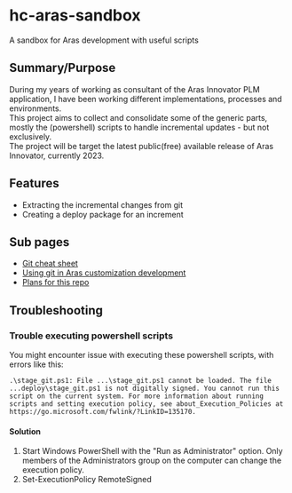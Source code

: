 # hc-aras-sandbox

A sandbox for Aras development with useful scripts

## Summary/Purpose

During my years of working as consultant of the Aras Innovator PLM application, I have been working different implementations, processes and environments.  
This project aims to collect and consolidate some of the generic parts, mostly the (powershell) scripts to handle incremental updates - but not exclusively.  
The project will be target the latest public(free) available release of Aras Innovator, currently 2023.

## Features

- Extracting the incremental changes from git
- Creating a deploy package for an increment

## Sub pages

- [Git cheat sheet](./docs/git_cheat_sheet.md)
- [Using git in Aras customization development](./docs/git_and_aras.md)
- [Plans for this repo](./docs/plans.md)

## Troubleshooting

### Trouble executing powershell scripts

You might encounter issue with executing these powershell scripts, with errors like this:

``` log
.\stage_git.ps1: File ...\stage_git.ps1 cannot be loaded. The file ...deploy\stage_git.ps1 is not digitally signed. You cannot run this script on the current system. For more information about running scripts and setting execution policy, see about_Execution_Policies at https://go.microsoft.com/fwlink/?LinkID=135170.
```

#### Solution

1. Start Windows PowerShell with the "Run as Administrator" option. Only members of the Administrators group on the computer can change the execution policy.
2. Set-ExecutionPolicy RemoteSigned
